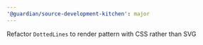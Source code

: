 ```yaml
---
'@guardian/source-development-kitchen': major
---
```


Refactor `DottedLines` to render pattern with CSS rather than SVG
